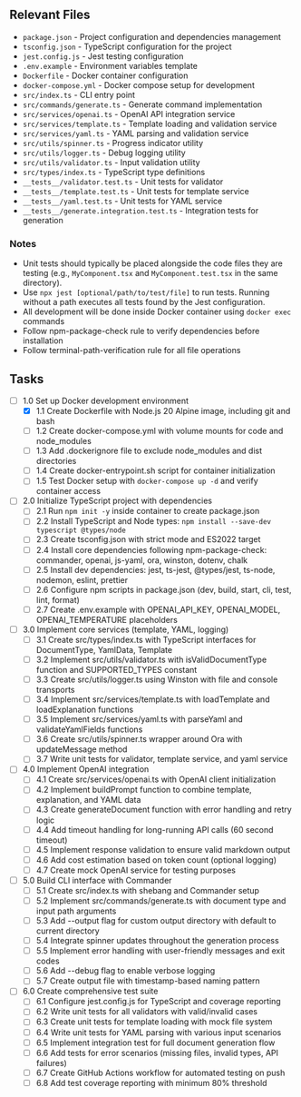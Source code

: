 ## Relevant Files

- `package.json` - Project configuration and dependencies management
- `tsconfig.json` - TypeScript configuration for the project
- `jest.config.js` - Jest testing configuration
- `.env.example` - Environment variables template
- `Dockerfile` - Docker container configuration
- `docker-compose.yml` - Docker compose setup for development
- `src/index.ts` - CLI entry point
- `src/commands/generate.ts` - Generate command implementation
- `src/services/openai.ts` - OpenAI API integration service
- `src/services/template.ts` - Template loading and validation service
- `src/services/yaml.ts` - YAML parsing and validation service
- `src/utils/spinner.ts` - Progress indicator utility
- `src/utils/logger.ts` - Debug logging utility
- `src/utils/validator.ts` - Input validation utility
- `src/types/index.ts` - TypeScript type definitions
- `__tests__/validator.test.ts` - Unit tests for validator
- `__tests__/template.test.ts` - Unit tests for template service
- `__tests__/yaml.test.ts` - Unit tests for YAML service
- `__tests__/generate.integration.test.ts` - Integration tests for generation

### Notes

- Unit tests should typically be placed alongside the code files they are testing (e.g., `MyComponent.tsx` and `MyComponent.test.tsx` in the same directory).
- Use `npx jest [optional/path/to/test/file]` to run tests. Running without a path executes all tests found by the Jest configuration.
- All development will be done inside Docker container using `docker exec` commands
- Follow npm-package-check rule to verify dependencies before installation
- Follow terminal-path-verification rule for all file operations

## Tasks

- [ ] 1.0 Set up Docker development environment
  - [x] 1.1 Create Dockerfile with Node.js 20 Alpine image, including git and bash
  - [ ] 1.2 Create docker-compose.yml with volume mounts for code and node_modules
  - [ ] 1.3 Add .dockerignore file to exclude node_modules and dist directories
  - [ ] 1.4 Create docker-entrypoint.sh script for container initialization
  - [ ] 1.5 Test Docker setup with `docker-compose up -d` and verify container access

- [ ] 2.0 Initialize TypeScript project with dependencies
  - [ ] 2.1 Run `npm init -y` inside container to create package.json
  - [ ] 2.2 Install TypeScript and Node types: `npm install --save-dev typescript @types/node`
  - [ ] 2.3 Create tsconfig.json with strict mode and ES2022 target
  - [ ] 2.4 Install core dependencies following npm-package-check: commander, openai, js-yaml, ora, winston, dotenv, chalk
  - [ ] 2.5 Install dev dependencies: jest, ts-jest, @types/jest, ts-node, nodemon, eslint, prettier
  - [ ] 2.6 Configure npm scripts in package.json (dev, build, start, cli, test, lint, format)
  - [ ] 2.7 Create .env.example with OPENAI_API_KEY, OPENAI_MODEL, OPENAI_TEMPERATURE placeholders

- [ ] 3.0 Implement core services (template, YAML, logging)
  - [ ] 3.1 Create src/types/index.ts with TypeScript interfaces for DocumentType, YamlData, Template
  - [ ] 3.2 Implement src/utils/validator.ts with isValidDocumentType function and SUPPORTED_TYPES constant
  - [ ] 3.3 Create src/utils/logger.ts using Winston with file and console transports
  - [ ] 3.4 Implement src/services/template.ts with loadTemplate and loadExplanation functions
  - [ ] 3.5 Implement src/services/yaml.ts with parseYaml and validateYamlFields functions
  - [ ] 3.6 Create src/utils/spinner.ts wrapper around Ora with updateMessage method
  - [ ] 3.7 Write unit tests for validator, template service, and yaml service

- [ ] 4.0 Implement OpenAI integration
  - [ ] 4.1 Create src/services/openai.ts with OpenAI client initialization
  - [ ] 4.2 Implement buildPrompt function to combine template, explanation, and YAML data
  - [ ] 4.3 Create generateDocument function with error handling and retry logic
  - [ ] 4.4 Add timeout handling for long-running API calls (60 second timeout)
  - [ ] 4.5 Implement response validation to ensure valid markdown output
  - [ ] 4.6 Add cost estimation based on token count (optional logging)
  - [ ] 4.7 Create mock OpenAI service for testing purposes

- [ ] 5.0 Build CLI interface with Commander
  - [ ] 5.1 Create src/index.ts with shebang and Commander setup
  - [ ] 5.2 Implement src/commands/generate.ts with document type and input path arguments
  - [ ] 5.3 Add --output flag for custom output directory with default to current directory
  - [ ] 5.4 Integrate spinner updates throughout the generation process
  - [ ] 5.5 Implement error handling with user-friendly messages and exit codes
  - [ ] 5.6 Add --debug flag to enable verbose logging
  - [ ] 5.7 Create output file with timestamp-based naming pattern

- [ ] 6.0 Create comprehensive test suite
  - [ ] 6.1 Configure jest.config.js for TypeScript and coverage reporting
  - [ ] 6.2 Write unit tests for all validators with valid/invalid cases
  - [ ] 6.3 Create unit tests for template loading with mock file system
  - [ ] 6.4 Write unit tests for YAML parsing with various input scenarios
  - [ ] 6.5 Implement integration test for full document generation flow
  - [ ] 6.6 Add tests for error scenarios (missing files, invalid types, API failures)
  - [ ] 6.7 Create GitHub Actions workflow for automated testing on push
  - [ ] 6.8 Add test coverage reporting with minimum 80% threshold 